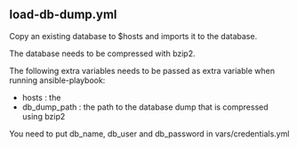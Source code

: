 ## load-db-dump.yml
 
Copy an existing database to $hosts and imports it to the database.

The database needs to be compressed with bzip2.

The following extra variables needs to be passed as extra variable when running ansible-playbook:
 - hosts : the 
 - db_dump_path : the path to the database dump that is compressed using bzip2
 
You need to put db_name, db_user and db_password in vars/credentials.yml


